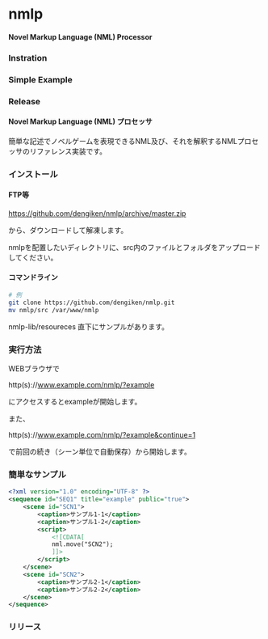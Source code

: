 nmlp
========

#### Novel Markup Language (NML) Processor ####

### Instration ###

### Simple Example ###

### Release ###

#### Novel Markup Language (NML) プロセッサ

簡単な記述でノベルゲームを表現できるNML及び、それを解釈するNMLプロセッサのリファレンス実装です。

### インストール ###

#### FTP等 ####

https://github.com/dengiken/nmlp/archive/master.zip

から、ダウンロードして解凍します。

nmlpを配置したいディレクトリに、src内のファイルとフォルダをアップロードしてください。

#### コマンドライン ####

```sh
# 例
git clone https://github.com/dengiken/nmlp.git
mv nmlp/src /var/www/nmlp
```
nmlp-lib/resoureces 直下にサンプルがあります。

### 実行方法 ###
WEBブラウザで

http(s)://www.example.com/nmlp/?example

にアクセスするとexampleが開始します。

また、

http(s)://www.example.com/nmlp/?example&continue=1

で前回の続き（シーン単位で自動保存）から開始します。

### 簡単なサンプル ###

```xml
<?xml version="1.0" encoding="UTF-8" ?>
<sequence id="SEQ1" title="example" public="true">
    <scene id="SCN1">
        <caption>サンプル1-1</caption>
        <caption>サンプル1-2</caption>
        <script>
            <![CDATA[
            nml.move("SCN2");
            ]]>
        </script>
    </scene>
    <scene id="SCN2">
        <caption>サンプル2-1</caption>
        <caption>サンプル2-2</caption>
    </scene>
</sequence>
```

### リリース ###
